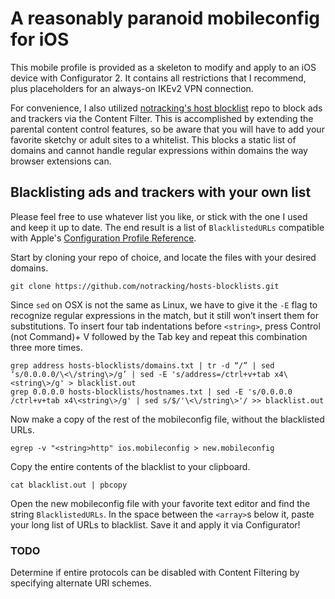 # A reasonably paranoid mobileconfig for iOS
This mobile profile is provided as a skeleton to modify and apply to an iOS device with Configurator 2. It contains all restrictions that I recommend, plus placeholders for an always-on IKEv2 VPN connection.

For convenience, I also utilized [notracking's host blocklist](https://github.com/notracking/hosts-blocklists) repo to block ads and trackers via the Content Filter. This is accomplished by extending the parental content control features, so be aware that you will have to add your favorite sketchy or adult sites to a whitelist. This blocks a static list of domains and cannot handle regular expressions within domains the way browser extensions can.

## Blacklisting ads and trackers with your own list
Please feel free to use whatever list you like, or stick with the one I used and keep it up to date. The end result is a list of `BlacklistedURLs` compatible with Apple's [Configuration Profile Reference](https://developer.apple.com/library/content/featuredarticles/iPhoneConfigurationProfileRef/Introduction/Introduction.html).

Start by cloning your repo of choice, and locate the files with your desired domains.
```
git clone https://github.com/notracking/hosts-blocklists.git
```
Since `sed` on OSX is not the same as Linux, we have to give it the `-E` flag to recognize regular expressions in the match, but it still won’t insert them for substitutions. To insert four tab indentations before `<string>`, press Control (not Command)+ V followed by the Tab key and repeat this combination three more times.
```
grep address hosts-blocklists/domains.txt | tr -d “/” | sed ‘s/0.0.0.0/\<\/string\>/g’ | sed -E 's/address=/ctrl+v+tab x4\<string\>/g' > blacklist.out
grep 0.0.0.0 hosts-blocklists/hostnames.txt | sed -E 's/0.0.0.0 /ctrl+v+tab x4\<string\>/g' | sed s/$/'\<\/string\>'/ >> blacklist.out
```
Now make a copy of the rest of the mobileconfig file, without the blacklisted URLs.
```
egrep -v "<string>http" ios.mobileconfig > new.mobileconfig
```
Copy the entire contents of the blacklist to your clipboard.
```
cat blacklist.out | pbcopy
```
Open the new mobileconfig file with your favorite text editor and find the string `BlacklistedURLs`. In the space between the `<array>`s below it, paste your long list of URLs to blacklist. Save it and apply it via Configurator!

### TODO
Determine if entire protocols can be disabled with Content Filtering by specifying alternate URI schemes.
